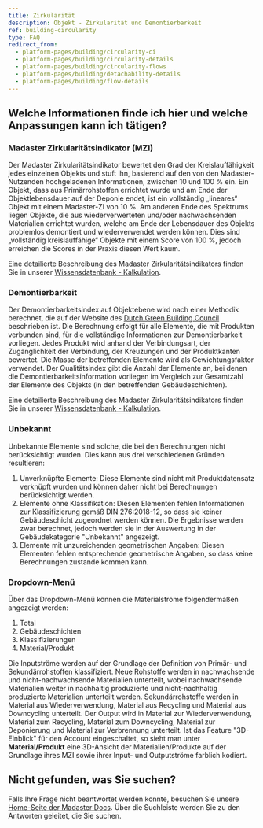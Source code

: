 ```yaml
---
title: Zirkularität
description: Objekt - Zirkularität und Demontierbarkeit
ref: building-circularity
type: FAQ
redirect_from:
  - platform-pages/building/circularity-ci
  - platform-pages/building/circularity-details
  - platform-pages/building/circularity-flows
  - platform-pages/building/detachability-details
  - platform-pages/building/flow-details
---
```


## Welche Informationen finde ich hier und welche Anpassungen kann ich tätigen?

### Madaster Zirkularitätsindikator (MZI)
Der Madaster Zirkularitätsindikator bewertet den Grad der Kreislauffähigkeit jedes einzelnen Objekts und stuft ihn, basierend auf den von den Madaster-Nutzenden hochgeladenen Informationen, zwischen 10 und 100 % ein. Ein Objekt, dass aus Primärrohstoffen errichtet wurde und am Ende der Objektlebensdauer auf der Deponie endet, ist ein vollständig „lineares“ Objekt mit einem Madaster-ZI von 10 %. Am anderen Ende des Spektrums liegen Objekte, die aus wiederverwerteten und/oder nachwachsenden Materialien errichtet wurden, welche am Ende der Lebensdauer des Objekts problemlos demontiert und wiederverwendet werden können. Dies sind „vollständig kreislauffähige“ Objekte mit einem Score von 100 %, jedoch erreichen die Scores in der Praxis diesen Wert kaum.

Eine detailierte Beschreibung des Madaster Zirkularitätsindikators finden Sie in unserer <a href="https://docs.madaster.com/de/de/knowledge-base/calculations#madaster-zirkularit%C3%A4tsindikator-mzi" target="_blank">Wissensdatenbank - Kalkulation</a>.

### Demontierbarkeit
Der Demontierbarkeitsindex auf Objektebene wird nach einer Methodik berechnet, die auf der Website des <a href="https://www.dgbc.nl/publicaties/circular-buildings-een-meetmethodiek-voor-losmaakbaarheid-v11-26">Dutch Green Building Council</a> beschrieben ist.
Die Berechnung erfolgt für alle Elemente, die mit Produkten verbunden sind, für die vollständige Informationen zur Demontierbarkeit vorliegen. Jedes Produkt wird anhand der Verbindungsart, der Zugänglichkeit der Verbindung, der Kreuzungen und der Produktkanten bewertet. Die Masse der betreffenden Elemente wird als Gewichtungsfaktor verwendet.
Der Qualitätsindex gibt die Anzahl der Elemente an, bei denen die Demontierbarkeitsinformation vorliegen im Vergleich zur Gesamtzahl der Elemente des Objekts (in den betreffenden Gebäudeschichten). 

Eine detailierte Beschreibung des Madaster Zirkularitätsindikators finden Sie in unserer <a href="https://docs.madaster.com/de/de/knowledge-base/calculations#demontierbarkeit-detachability" target="_blank">Wissensdatenbank - Kalkulation</a>.

### Unbekannt
Unbekannte Elemente sind solche, die bei den Berechnungen nicht berücksichtigt wurden. Dies kann aus drei verschiedenen Gründen resultieren:

1. Unverknüpfte Elemente: Diese Elemente sind nicht mit Produktdatensatz verknüpft wurden und können daher nicht bei Berechnungen berücksichtigt werden.
1. Elemente ohne Klassifikation: Diesen Elementen fehlen Informationen zur Klassifizierung gemäß DIN 276:2018-12, so dass sie keiner Gebäudeschicht zugeordnet werden können. Die Ergebnisse werden zwar berechnet, jedoch werden sie in der Auswertung in der Gebäudekategorie "Unbekannt" angezeigt.
1. Elemente mit unzureichenden geometrischen Angaben: Diesen Elementen fehlen entsprechende geometrische Angaben, so dass keine Berechnungen zustande kommen kann.

### Dropdown-Menü
Über das Dropdown-Menü können die Materialströme folgendermaßen angezeigt werden: 
1. Total
1. Gebäudeschichten 
1. Klassifizierungen
1. Material/Produkt 

Die Inputströme werden auf der Grundlage der Definition von Primär- und Sekundärrohstoffen klassifiziert. Neue Rohstoffe werden in nachwachsende und nicht-nachwachsende Materialien unterteilt, wobei nachwachsende Materialien weiter in nachhaltig produzierte und nicht-nachhaltig produzierte Materialien unterteilt werden. Sekundärrohstoffe werden in Material aus Wiederverwendung, Material aus Recycling und Material aus Downcycling unterteilt. Der Output wird in Material zur Wiederverwendung, Material zum Recycling, Material zum Downcycling, Material zur Deponierung und Material zur Verbrennung unterteilt. 
Ist das Feature "3D-Einblick" für den Account eingeschaltet, so sieht man unter **Material/Produkt** eine 3D-Ansicht der Materialien/Produkte auf der Grundlage ihres MZI sowie ihrer Input- und Outputströme farblich kodiert.

## Nicht gefunden, was Sie suchen?
Falls Ihre Frage nicht beantwortet werden konnte, besuchen Sie unsere <a href="https://docs.madaster.com/de/de/" target="_blank">Home-Seite der Madaster Docs</a>. Über die Suchleiste werden Sie zu den Antworten geleitet, die Sie suchen.